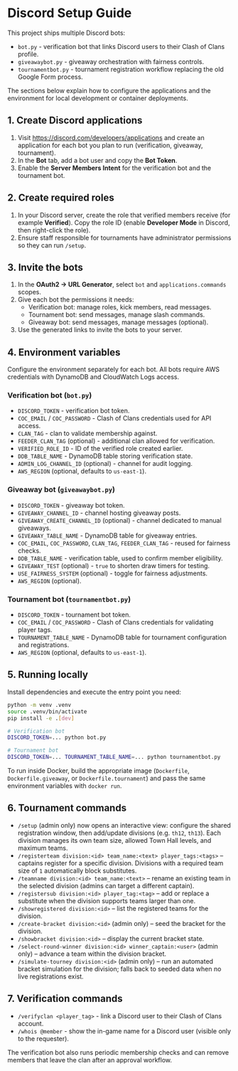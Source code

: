 # Discord Setup Guide

This project ships multiple Discord bots:

- `bot.py` - verification bot that links Discord users to their Clash of Clans profile.
- `giveawaybot.py` - giveaway orchestration with fairness controls.
- `tournamentbot.py` - tournament registration workflow replacing the old Google Form process.

The sections below explain how to configure the applications and the environment for local development or container deployments.

## 1. Create Discord applications
1. Visit <https://discord.com/developers/applications> and create an application for each bot you plan to run (verification, giveaway, tournament).
2. In the **Bot** tab, add a bot user and copy the **Bot Token**.
3. Enable the **Server Members Intent** for the verification bot and the tournament bot.

## 2. Create required roles
1. In your Discord server, create the role that verified members receive (for example **Verified**). Copy the role ID (enable **Developer Mode** in Discord, then right-click the role).
2. Ensure staff responsible for tournaments have administrator permissions so they can run `/setup`.

## 3. Invite the bots
1. In the **OAuth2 → URL Generator**, select `bot` and `applications.commands` scopes.
2. Give each bot the permissions it needs:
   - Verification bot: manage roles, kick members, read messages.
   - Tournament bot: send messages, manage slash commands.
   - Giveaway bot: send messages, manage messages (optional).
3. Use the generated links to invite the bots to your server.

## 4. Environment variables
Configure the environment separately for each bot. All bots require AWS credentials with DynamoDB and CloudWatch Logs access.

### Verification bot (`bot.py`)
- `DISCORD_TOKEN` - verification bot token.
- `COC_EMAIL` / `COC_PASSWORD` - Clash of Clans credentials used for API access.
- `CLAN_TAG` - clan to validate membership against.
- `FEEDER_CLAN_TAG` (optional) - additional clan allowed for verification.
- `VERIFIED_ROLE_ID` - ID of the verified role created earlier.
- `DDB_TABLE_NAME` - DynamoDB table storing verification state.
- `ADMIN_LOG_CHANNEL_ID` (optional) - channel for audit logging.
- `AWS_REGION` (optional, defaults to `us-east-1`).

### Giveaway bot (`giveawaybot.py`)
- `DISCORD_TOKEN` - giveaway bot token.
- `GIVEAWAY_CHANNEL_ID` - channel hosting giveaway posts.
- `GIVEAWAY_CREATE_CHANNEL_ID` (optional) - channel dedicated to manual giveaways.
- `GIVEAWAY_TABLE_NAME` - DynamoDB table for giveaway entries.
- `COC_EMAIL`, `COC_PASSWORD`, `CLAN_TAG`, `FEEDER_CLAN_TAG` - reused for fairness checks.
- `DDB_TABLE_NAME` - verification table, used to confirm member eligibility.
- `GIVEAWAY_TEST` (optional) - `true` to shorten draw timers for testing.
- `USE_FAIRNESS_SYSTEM` (optional) - toggle for fairness adjustments.
- `AWS_REGION` (optional).

### Tournament bot (`tournamentbot.py`)
- `DISCORD_TOKEN` - tournament bot token.
- `COC_EMAIL` / `COC_PASSWORD` - Clash of Clans credentials for validating player tags.
- `TOURNAMENT_TABLE_NAME` - DynamoDB table for tournament configuration and registrations.
- `AWS_REGION` (optional, defaults to `us-east-1`).

## 5. Running locally
Install dependencies and execute the entry point you need:

```bash
python -m venv .venv
source .venv/bin/activate
pip install -e .[dev]

# Verification bot
DISCORD_TOKEN=... python bot.py

# Tournament bot
DISCORD_TOKEN=... TOURNAMENT_TABLE_NAME=... python tournamentbot.py
```

To run inside Docker, build the appropriate image (`Dockerfile`, `Dockerfile.giveaway`, or `Dockerfile.tournament`) and pass the same environment variables with `docker run`.

## 6. Tournament commands
- `/setup` (admin only) now opens an interactive view: configure the shared registration window, then add/update divisions (e.g. `th12`, `th13`). Each division manages its own team size, allowed Town Hall levels, and maximum teams.
- `/registerteam division:<id> team_name:<text> player_tags:<tags>` – captains register for a specific division. Divisions with a required team size of `1` automatically block substitutes.
- `/teamname division:<id> team_name:<text>` – rename an existing team in the selected division (admins can target a different captain).
- `/registersub division:<id> player_tag:<tag>` – add or replace a substitute when the division supports teams larger than one.
- `/showregistered division:<id>` – list the registered teams for the division.
- `/create-bracket division:<id>` (admin only) – seed the bracket for the division.
- `/showbracket division:<id>` – display the current bracket state.
- `/select-round-winner division:<id> winner_captain:<user>` (admin only) – advance a team within the division bracket.
- `/simulate-tourney division:<id>` (admin only) – run an automated bracket simulation for the division; falls back to seeded data when no live registrations exist.

## 7. Verification commands
- `/verifyclan <player_tag>` - link a Discord user to their Clash of Clans account.
- `/whois @member` - show the in-game name for a Discord user (visible only to the requester).

The verification bot also runs periodic membership checks and can remove members that leave the clan after an approval workflow.
